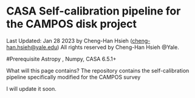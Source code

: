 # CASA Self-calibration pipeline for the CAMPOS disk project
Last Updated: Jan 28 2023 by Cheng-Han Hsieh (cheng-han.hsieh@yale.edu) All rights reserved by Cheng-Han Hsieh @Yale.




#Prerequisite Astropy , Numpy, CASA 6.5.1+

What will this page contains?
The repository contains the self-calibration pipeline specifically modified for the CAMPOS survey

I will update it soon. 
